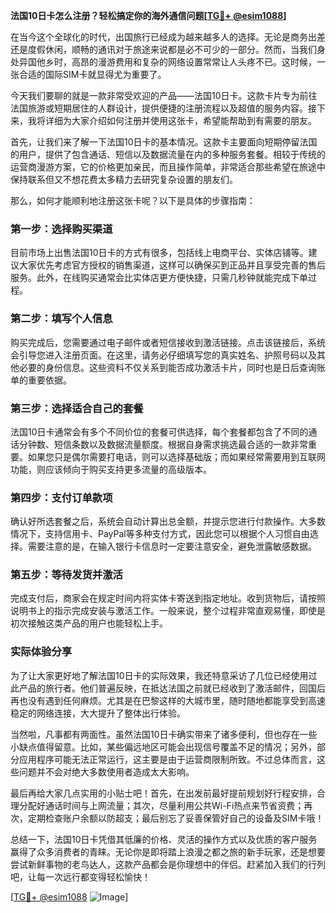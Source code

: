 **法国10日卡怎么注册？轻松搞定你的海外通信问题[[TG💪+ @esim1088](https://t.me/s/esim1088)]**

在当今这个全球化的时代，出国旅行已经成为越来越多人的选择。无论是商务出差还是度假休闲，顺畅的通讯对于旅途来说都是必不可少的一部分。然而，当我们身处异国他乡时，高昂的漫游费用和复杂的网络设置常常让人头疼不已。这时候，一张合适的国际SIM卡就显得尤为重要了。

今天我们要聊的就是一款非常受欢迎的产品——法国10日卡。这款卡片专为前往法国旅游或短期居住的人群设计，提供便捷的注册流程以及超值的服务内容。接下来，我将详细为大家介绍如何注册并使用这张卡，希望能帮助到有需要的朋友。

首先，让我们来了解一下法国10日卡的基本情况。这款卡主要面向短期停留法国的用户，提供了包含通话、短信以及数据流量在内的多种服务套餐。相较于传统的运营商漫游方案，它的价格更加亲民，而且操作简单，非常适合那些希望在旅途中保持联系但又不想花费太多精力去研究复杂设置的朋友们。

那么，如何才能顺利地注册这张卡呢？以下是具体的步骤指南：

### 第一步：选择购买渠道

目前市场上出售法国10日卡的方式有很多，包括线上电商平台、实体店铺等。建议大家优先考虑官方授权的销售渠道，这样可以确保买到正品并且享受完善的售后服务。此外，在线购买通常会比实体店更方便快捷，只需几秒钟就能完成下单过程。

### 第二步：填写个人信息

购买完成后，您需要通过电子邮件或者短信接收到激活链接。点击该链接后，系统会引导您进入注册页面。在这里，请务必仔细填写您的真实姓名、护照号码以及其他必要的身份信息。这些资料不仅关系到能否成功激活卡片，同时也是日后查询账单的重要依据。

### 第三步：选择适合自己的套餐

法国10日卡通常会有多个不同价位的套餐可供选择，每个套餐都包含了不同的通话分钟数、短信条数以及数据流量额度。根据自身需求挑选最合适的一款非常重要。如果您只是偶尔需要打电话，则可以选择基础版；而如果经常需要用到互联网功能，则应该倾向于购买支持更多流量的高级版本。

### 第四步：支付订单款项

确认好所选套餐之后，系统会自动计算出总金额，并提示您进行付款操作。大多数情况下，支持信用卡、PayPal等多种支付方式，因此您可以根据个人习惯自由选择。需要注意的是，在输入银行卡信息时一定要注意安全，避免泄露敏感数据。

### 第五步：等待发货并激活

完成支付后，商家会在规定时间内将实体卡寄送到指定地址。收到货物后，请按照说明书上的指示完成安装与激活工作。一般来说，整个过程非常直观易懂，即使是初次接触这类产品的用户也能轻松上手。

### 实际体验分享

为了让大家更好地了解法国10日卡的实际效果，我还特意采访了几位已经使用过此产品的旅行者。他们普遍反映，在抵达法国之前就已经收到了激活邮件，回国后再也没有遇到任何麻烦。尤其是在巴黎这样的大城市里，随时随地都能享受到高速稳定的网络连接，大大提升了整体出行体验。

当然啦，凡事都有两面性。虽然法国10日卡确实带来了诸多便利，但也存在一些小缺点值得留意。比如，某些偏远地区可能会出现信号覆盖不足的情况；另外，部分应用程序可能无法正常运行，这主要是由于运营商限制所致。不过总体而言，这些问题并不会对绝大多数使用者造成太大影响。

最后再给大家几点实用的小贴士吧！首先，在出发前最好提前规划好行程安排，合理分配好通话时间与上网流量；其次，尽量利用公共Wi-Fi热点来节省资费；再次，定期检查账户余额以防超支；最后别忘了妥善保管好自己的设备及SIM卡哦！

总结一下，法国10日卡凭借其低廉的价格、灵活的操作方式以及优质的客户服务赢得了众多消费者的青睐。无论你是即将踏上浪漫之都之旅的新手玩家，还是想要尝试新鲜事物的老鸟达人，这款产品都会是你理想中的伴侣。赶紧加入我们的行列吧，让每一次远行都变得轻松愉快！

[[TG💪+ @esim1088](https://t.me/s/esim1088) ![Image](https://i.postimg.cc/4NQfJmqS/Snipaste-2025-05-13-00-14-12.png)]